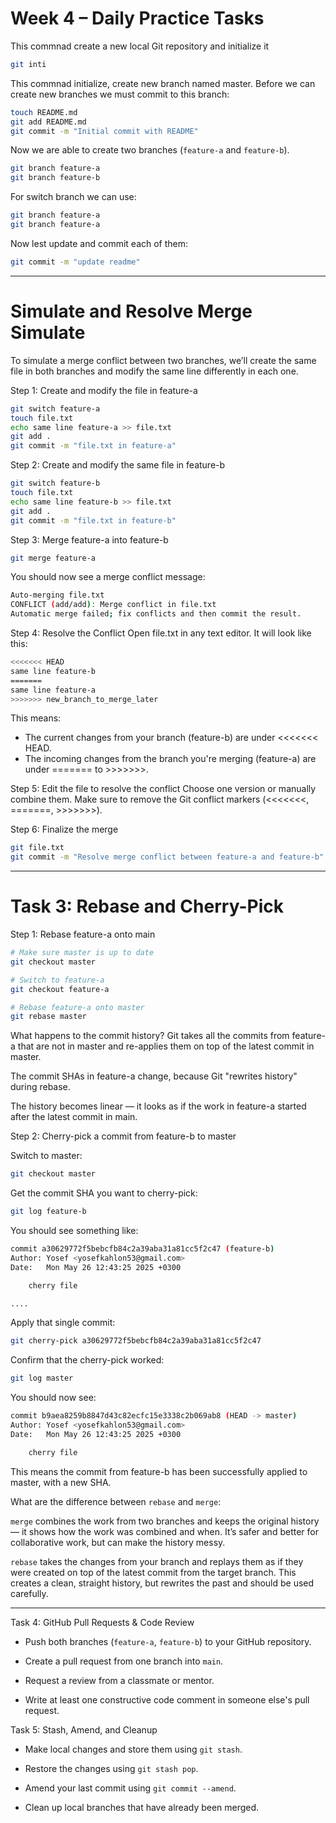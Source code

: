 # Week 4 – Daily Practice Tasks 

This commnad create a new local Git repository and initialize it 
```bash
git inti
```
This commnad initialize, create new branch named master.
Before we can create new branches we must commit to this branch:

```bash
touch README.md
git add README.md
git commit -m "Initial commit with README"
```
Now we are able to create two branches (`feature-a` and `feature-b`).

```bash
git branch feature-a
git branch feature-b
```

 For switch branch we can use: 

 ```bash
 git branch feature-a
 git branch feature-a
 ```

Now lest update and commit each of them:
```bash
git commit -m "update readme"
```
-----------------

# Simulate and Resolve Merge Simulate 


To simulate a merge conflict between two branches, we’ll create the same file in both branches and modify the same line differently in each one.

Step 1: Create and modify the file in feature-a
```bash
git switch feature-a
touch file.txt
echo same line feature-a >> file.txt
git add .
git commit -m "file.txt in feature-a"
```
Step 2: Create and modify the same file in feature-b
```bash
git switch feature-b
touch file.txt
echo same line feature-b >> file.txt
git add .
git commit -m "file.txt in feature-b"
```
Step 3: Merge feature-a into feature-b
```bash
git merge feature-a
```
You should now see a merge conflict message:
```bash
Auto-merging file.txt
CONFLICT (add/add): Merge conflict in file.txt
Automatic merge failed; fix conflicts and then commit the result.
```
Step 4: Resolve the Conflict
Open file.txt in any text editor. It will look like this:
```bash
<<<<<<< HEAD
same line feature-b
=======
same line feature-a
>>>>>>> new_branch_to_merge_later
```
This means:
* The current changes from your branch (feature-b) are under <<<<<<< HEAD.
* The incoming changes from the branch you're merging (feature-a) are under ======= to >>>>>>>.

Step 5: Edit the file to resolve the conflict
Choose one version or manually combine them.
Make sure to remove the Git conflict markers (<<<<<<<, =======, >>>>>>>).

Step 6: Finalize the merge
```bash
git file.txt
git commit -m "Resolve merge conflict between feature-a and feature-b"
```
-------------------

# Task 3: Rebase and Cherry-Pick 


Step 1: Rebase feature-a onto main
```bash
# Make sure master is up to date
git checkout master

# Switch to feature-a
git checkout feature-a

# Rebase feature-a onto master
git rebase master
```

What happens to the commit history?
Git takes all the commits from feature-a that are not in master and re-applies them on top of the latest commit in master.

The commit SHAs in feature-a change, because Git "rewrites history" during rebase.

The history becomes linear — it looks as if the work in feature-a started after the latest commit in main.

Step 2: Cherry-pick a commit from feature-b to master

Switch to master:
```bash
git checkout master
```

Get the commit SHA you want to cherry-pick:
```bash
git log feature-b
```
You should see something like:

```bash
commit a30629772f5bebcfb84c2a39aba31a81cc5f2c47 (feature-b)
Author: Yosef <yosefkahlon53@gmail.com>
Date:   Mon May 26 12:43:25 2025 +0300

    cherry file

....
```
Apply that single commit:

```bash
git cherry-pick a30629772f5bebcfb84c2a39aba31a81cc5f2c47 
```

Confirm that the cherry-pick worked:

```bash
git log master
```
You should now see:
``` bash
commit b9aea8259b8847d43c82ecfc15e3338c2b069ab8 (HEAD -> master)
Author: Yosef <yosefkahlon53@gmail.com>
Date:   Mon May 26 12:43:25 2025 +0300

    cherry file

```
This means the commit from feature-b has been successfully applied to master, with a new SHA.




What are the difference between `rebase` and `merge`:

`merge` combines the work from two branches and keeps the original history — it shows how the work was combined and when. It’s safer and better for collaborative work, but can make the history messy.

`rebase` takes the changes from your branch and replays them as if they were created on top of the latest commit from the target branch. This creates a clean, straight history, but rewrites the past and should be used carefully.

------------------


Task 4: GitHub Pull Requests & Code Review 

- Push both branches (`feature-a`, `feature-b`) to your GitHub repository. 

- Create a pull request from one branch into `main`. 

- Request a review from a classmate or mentor. 

- Write at least one constructive code comment in someone else's pull request. 

Task 5: Stash, Amend, and Cleanup 

- Make local changes and store them using `git stash`. 

- Restore the changes using `git stash pop`. 

- Amend your last commit using `git commit --amend`. 

- Clean up local branches that have already been merged. 

